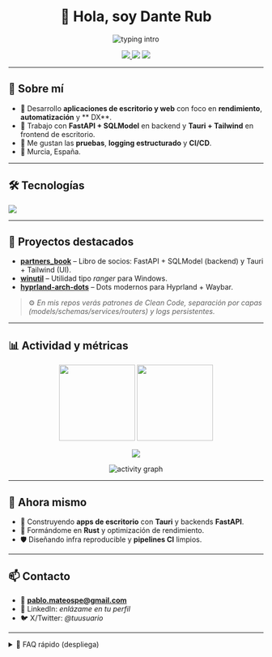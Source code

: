 <!-- Perfil de GitHub de danteRub -->
<h1 align="center">👋 Hola, soy <b>Dante Rub</b></h1>
<p align="center">
  <img src="https://readme-typing-svg.demolab.com?font=Menlo&weight=700&pause=1200&center=true&vCenter=true&width=600&lines=Desarrollador+Full+Stack;Python+%7C+FastAPI+%7C+Tauri;C%23+.NET+%7C+Rust;Clean+Code+%7C+Arquitectura+escalable" alt="typing intro" />
</p>

<p align="center">
  <a href="https://github.com/danteRub">
    <img src="https://img.shields.io/github/followers/danteRub?label=Seguidores&style=social" />
  </a>
  <img src="https://komarev.com/ghpvc/?username=danteRub&label=Visitas&color=0e75b6&style=flat" />
  <a href="mailto:pablo.mateospe@gmail.com">
    <img src="https://img.shields.io/badge/Email-Contactar-red?style=flat&logo=gmail" />
  </a>
</p>

---

## 💼 Sobre mí
- 🚀 Desarrollo **aplicaciones de escritorio y web** con foco en **rendimiento**, **automatización** y ** DX**.
- 🧩 Trabajo con **FastAPI + SQLModel** en backend y **Tauri + Tailwind** en frontend de escritorio.
- 🧪 Me gustan las **pruebas**, **logging estructurado** y **CI/CD**.
- 📍 Murcia, España.

---

## 🛠️ Tecnologías
<p>
  <img src="https://skillicons.dev/icons?i=python,fastapi,tauri,tailwind,postgresql,sqlite,git,github,linux,arch,dotnet,rust" />
</p>

---

## 📌 Proyectos destacados
- **[partners_book](https://github.com/danteRub/partners_book)** – Libro de socios: FastAPI + SQLModel (backend) y Tauri + Tailwind (UI).
- **[winutil](https://github.com/danteRub/winutil)** – Utilidad tipo *ranger* para Windows.
- **[hyprland-arch-dots](https://github.com/danteRub/hyprland-arch-dots)** – Dots modernos para Hyprland + Waybar.

> ⚙️ *En mis repos verás patrones de Clean Code, separación por capas (models/schemas/services/routers) y logs persistentes.*

---

## 📊 Actividad y métricas
<p align="center">
  <img src="https://github-readme-stats.vercel.app/api?username=danteRub&show_icons=true&theme=tokyonight&rank_icon=github" height="150" />
  <img src="https://github-readme-stats.vercel.app/api/top-langs/?username=danteRub&layout=compact&theme=tokyonight" height="150" />
</p>

<p align="center">
  <img src="https://github-profile-trophy.vercel.app/?username=danteRub&theme=onedark&no-frame=true&column=6" />
</p>

<p align="center">
  <img src="https://github-readme-activity-graph.vercel.app/graph?username=danteRub&theme=tokyo-night" alt="activity graph"/>
</p>

---

## 🧭 Ahora mismo
- 🔭 Construyendo **apps de escritorio** con **Tauri** y backends **FastAPI**.
- 🧠 Formándome en **Rust** y optimización de rendimiento.
- 🛡️ Diseñando infra reproducible y **pipelines CI** limpios.

---

## 📫 Contacto
- 📧 **pablo.mateospe@gmail.com**
- 💼 LinkedIn: *enlázame en tu perfil*
- 🐦 X/Twitter: *@tuusuario*

---

<details>
  <summary>🧩 FAQ rápido (despliega)</summary>

**¿Cómo está organizado mi código?**
- `models` (SQLModel), `schemas` (DTOs), `services` (lógica), `routers` (FastAPI), `tests` (pytest), `scripts/` (utils).

**¿Qué priorizo?**
- Legibilidad, trazabilidad (logs), métricas y simplicidad de despliegue.

</details>

<!-- Gracias por visitar mi perfil ✨ -->
